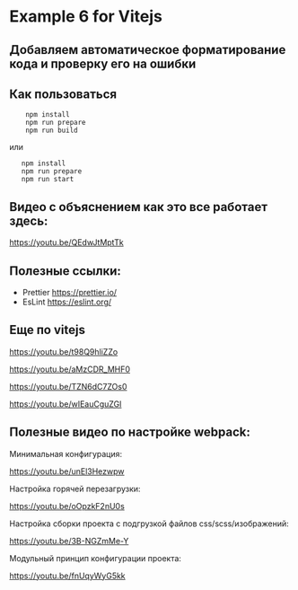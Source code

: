 # Example 6 for Vitejs

## **Добавляем автоматическое форматирование кода и проверку его на ошибки**


## Как пользоваться

```
    npm install
    npm run prepare
    npm run build
```
или

```
   npm install
   npm run prepare
   npm run start
```

## Видео с объяснением как это все работает здесь:

https://youtu.be/QEdwJtMptTk

## Полезные ссылки:

- Prettier https://prettier.io/
- EsLint https://eslint.org/

## Еще по vitejs

https://youtu.be/t98Q9hliZZo

https://youtu.be/aMzCDR_MHF0

https://youtu.be/TZN6dC7ZOs0

https://youtu.be/wIEauCguZGI


## Полезные видео по настройке webpack:


Минимальная конфигурация:

https://youtu.be/unEl3Hezwpw

Настройка горячей перезагрузки:

https://youtu.be/oOpzkF2nU0s

Настройка сборки проекта с подгрузкой файлов css/scss/изображений:

https://youtu.be/3B-NGZmMe-Y

Модульный принцип конфигурации проекта:

https://youtu.be/fnUqyWyG5kk




